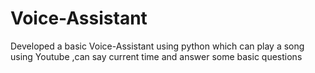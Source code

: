 # Voice-Assistant

Developed a basic Voice-Assistant using python which can play a song using Youtube ,can say current time and answer some basic questions
